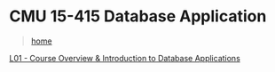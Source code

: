 # CMU 15-415 Database Application

> [home](https://web2.qatar.cmu.edu/~mhhammou/15415-s18/index.html)

[L01 - Course Overview & Introduction to Database Applications](./L01.md)



